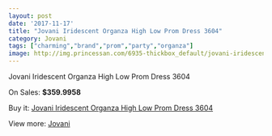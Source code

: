 ```yaml
---
layout: post
date: '2017-11-17'
title: "Jovani Iridescent Organza High Low Prom Dress 3604"
category: Jovani
tags: ["charming","brand","prom","party","organza"]
image: http://img.princessan.com/6935-thickbox_default/jovani-iridescent-organza-high-low-prom-dress-3604.jpg
---
```

Jovani Iridescent Organza High Low Prom Dress 3604

On Sales: **$359.9958**
<a href="https://www.princessan.com/en/jovani/3118-jovani-iridescent-organza-high-low-prom-dress-3604.html"><amp-img layout="responsive" width="600" height="600" src="//img.princessan.com/6935-thickbox_default/jovani-iridescent-organza-high-low-prom-dress-3604.jpg" alt="Jovani Iridescent Organza High Low Prom Dress 3604 0" /></a>
<a href="https://www.princessan.com/en/jovani/3118-jovani-iridescent-organza-high-low-prom-dress-3604.html"><amp-img layout="responsive" width="600" height="600" src="//img.princessan.com/6938-thickbox_default/jovani-iridescent-organza-high-low-prom-dress-3604.jpg" alt="Jovani Iridescent Organza High Low Prom Dress 3604 1" /></a>
<a href="https://www.princessan.com/en/jovani/3118-jovani-iridescent-organza-high-low-prom-dress-3604.html"><amp-img layout="responsive" width="600" height="600" src="//img.princessan.com/6937-thickbox_default/jovani-iridescent-organza-high-low-prom-dress-3604.jpg" alt="Jovani Iridescent Organza High Low Prom Dress 3604 2" /></a>
<a href="https://www.princessan.com/en/jovani/3118-jovani-iridescent-organza-high-low-prom-dress-3604.html"><amp-img layout="responsive" width="600" height="600" src="//img.princessan.com/6936-thickbox_default/jovani-iridescent-organza-high-low-prom-dress-3604.jpg" alt="Jovani Iridescent Organza High Low Prom Dress 3604 3" /></a>

Buy it: [Jovani Iridescent Organza High Low Prom Dress 3604](https://www.princessan.com/en/jovani/3118-jovani-iridescent-organza-high-low-prom-dress-3604.html "Jovani Iridescent Organza High Low Prom Dress 3604")

View more: [Jovani](https://www.princessan.com/en/26-jovani "Jovani")